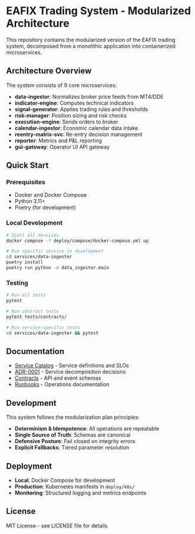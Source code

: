 # EAFIX Trading System - Modularized Architecture

This repository contains the modularized version of the EAFIX trading system, decomposed from a monolithic application into containerized microservices.

## Architecture Overview

The system consists of 9 core microservices:

- **data-ingestor**: Normalizes broker price feeds from MT4/DDE
- **indicator-engine**: Computes technical indicators  
- **signal-generator**: Applies trading rules and thresholds
- **risk-manager**: Position sizing and risk checks
- **execution-engine**: Sends orders to broker
- **calendar-ingestor**: Economic calendar data intake
- **reentry-matrix-svc**: Re-entry decision management
- **reporter**: Metrics and P&L reporting
- **gui-gateway**: Operator UI API gateway

## Quick Start

### Prerequisites
- Docker and Docker Compose
- Python 3.11+
- Poetry (for development)

### Local Development
```bash
# Start all services
docker compose -f deploy/compose/docker-compose.yml up

# Run specific service in development
cd services/data-ingestor
poetry install
poetry run python -m data_ingestor.main
```

### Testing
```bash
# Run all tests
pytest

# Run contract tests
pytest tests/contracts/

# Run service-specific tests
cd services/data-ingestor && pytest
```

## Documentation

- [Service Catalog](docs/modernization/01_service_catalog.md) - Service definitions and SLOs
- [ADR-0001](docs/adr/ADR-0001-service-decomposition.md) - Service decomposition decisions
- [Contracts](contracts/) - API and event schemas
- [Runbooks](docs/runbooks/) - Operations documentation

## Development

This system follows the modularization plan principles:
- **Determinism & Idempotence**: All operations are repeatable
- **Single Source of Truth**: Schemas are canonical
- **Defensive Posture**: Fail closed on integrity errors
- **Explicit Fallbacks**: Tiered parameter resolution

## Deployment

- **Local**: Docker Compose for development
- **Production**: Kubernetes manifests in `deploy/k8s/`
- **Monitoring**: Structured logging and metrics endpoints

## License

MIT License - see LICENSE file for details